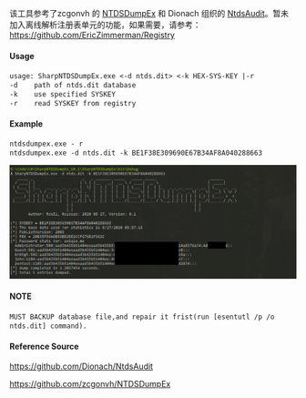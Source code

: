

该工具参考了zcgonvh 的 [NTDSDumpEx](https://github.com/zcgonvh/NTDSDumpEx) 和 Dionach 组织的 [NtdsAudit](https://github.com/Dionach/NtdsAudit)。暂未加入离线解析注册表单元的功能，如果需要，请参考：https://github.com/EricZimmerman/Registry



#### Usage

```
usage: SharpNTDSDumpEx.exe <-d ntds.dit> <-k HEX-SYS-KEY |-r
-d    path of ntds.dit database
-k    use specified SYSKEY
-r    read SYSKEY from registry
```



#### Example

```
ntdsdumpex.exe - r
ntdsdumpex.exe -d ntds.dit -k BE1F38E309690E67B34AF8A040288663
```

![](blog_2020-05-27_19-20-06.png)



#### NOTE

```
MUST BACKUP database file,and repair it frist(run [esentutl /p /o ntds.dit] command).
```



#### Reference Source

https://github.com/Dionach/NtdsAudit

https://github.com/zcgonvh/NTDSDumpEx

